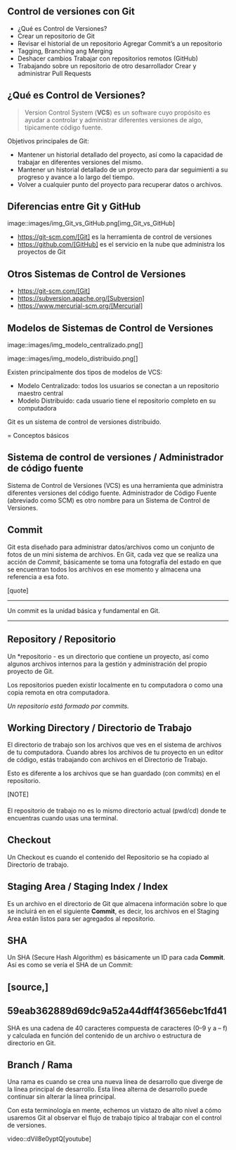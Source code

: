 ## Control de versiones con Git

 - ¿Qué es Control de Versiones?
 - Crear un repositorio de Git
 - Revisar el historial de un repositorio Agregar Commit’s a un repositorio
 - Tagging, Branching ang Merging
 - Deshacer cambios Trabajar con repositorios remotos (GitHub)
 - Trabajando sobre un repositorio de otro desarrollador Crear y administrar Pull Requests

## ¿Qué es Control de Versiones?

> Version Control System (**VCS**) es un software cuyo propósito es ayudar a controlar y administrar diferentes versiones de algo, típicamente código fuente.

Objetivos principales de Git:

 - Mantener un historial detallado del proyecto, así como la capacidad de trabajar en diferentes versiones del mismo. 
 - Mantener un historial detallado de un proyecto para dar seguimienti a su progreso y avance a lo largo del tiempo. 
 - Volver a cualquier punto del proyecto para recuperar datos o archivos.

## Diferencias entre Git y GitHub

image::images/img_Git_vs_GitHub.png[img_Git_vs_GitHub]

 - https://git-scm.com/[Git] es la herramienta de control de versiones
 - https://github.com/[GitHub] es el servicio en la nube que administra los proyectos de Git

## Otros Sistemas de Control de Versiones

 - https://git-scm.com/[Git]
 - https://subversion.apache.org/[Subversion]
 - https://www.mercurial-scm.org/[Mercurial]

## Modelos de Sistemas de Control de Versiones

image::images/img_modelo_centralizado.png[]

image::images/img_modelo_distribuido.png[]

Existen principalmente dos tipos de modelos de VCS:

 - Modelo Centralizado: todos los usuarios se conectan a un repositorio maestro central
 - Modelo Distribuido: cada usuario tiene el repositorio completo en su computadora

Git  es un sistema de control de versiones distribuido.

= Conceptos básicos

## Sistema de control de versiones / Administrador de código fuente

Sistema de Control de Versiones (VCS) es una herramienta que administra diferentes versiones del código fuente. Administrador de Código Fuente (abreviado como SCM) es otro nombre para un Sistema de Control de Versiones.

## Commit

Git esta diseñado para administrar datos/archivos como un conjunto de fotos de un mini sistema de archivos. En Git, cada vez que se realiza una acción de *Commit*, básicamente se toma una fotografía del estado en que se encuentran todos los archivos en ese momento y almacena una referencia a esa foto.

[quote]
____
Un commit es la unidad básica y fundamental en Git.
____

## Repository / Repositorio

Un *repositorio - es un directorio que contiene un proyecto, así como algunos archivos internos para la gestión y administración del propio proyecto de Git.

Los repositorios pueden existir localmente en tu computadora o como una copia remota en otra computadora. 

*Un repositorio está formado por commits.*

## Working Directory / Directorio de Trabajo

El directorio de trabajo son los archivos que ves en el sistema de archivos de tu computadora. Cuando abres los archivos de tu proyecto en un editor de código, estás trabajando con archivos en el Directorio de Trabajo.

Esto es diferente a los archivos que se han guardado (con commits) en el repositorio.

[NOTE]
####
El repositorio de trabajo no es lo mismo directorio actual (pwd/cd) donde te encuentras cuando usas una terminal.
####

## Checkout

Un Checkout es cuando el contenido del Repositorio se ha copiado al Directorio de trabajo.

## Staging Area / Staging Index / Index

Es un archivo en el directorio de Git que almacena información sobre lo que se incluirá en en el siguiente **Commit**, es decir, los archivos en el Staging Area están listos para ser agregados al repositorio.

## SHA

Un SHA (Secure Hash Algorithm) es básicamente un ID para cada **Commit**. Así es como se vería el SHA de un Commit:

[source,]
----
59eab362889d69dc9a52a44dff4f3656ebc1fd41
----

SHA es una cadena de 40 caracteres compuesta de caracteres (0–9 y a – f) y calculada en función del contenido de un archivo o estructura de directorio en Git.

## Branch / Rama

Una rama es cuando se crea una nueva línea de desarrollo que diverge de la línea principal de desarrollo. Esta línea alterna de desarrollo puede continuar sin alterar la línea principal.

Con esta terminología en mente, echemos un vistazo de alto nivel a cómo usaremos Git al observar el flujo de trabajo típico al trabajar con el control de versiones.

video::dVil8e0yptQ[youtube]


<!--stackedit_data:
eyJoaXN0b3J5IjpbMTE1ODQ0NzgwNiwyNjAwMjAyM119
-->